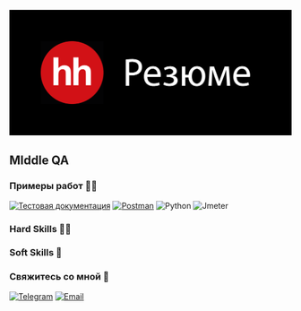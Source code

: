 [![Header](https://github.com/Simon-cookie-eat/Simon-cookie-eat/blob/main/assets/Resume_header.png)](https://hh.ru/resume/70170b0eff0b32cf290039ed1f6e6b67647251)

## MIddle QA

### Примеры работ 👨‍💻
[![Тестовая документация](https://img.shields.io/badge/Тестовая_Документация-000000?style=for-the-badge&logo=GoogleSheets&logoColor=#34A853)](https://drive.google.com/drive/folders/1Sk2H_TZt5eIcCZKIuQ2-j6nmtMd9i8gS?usp=sharing)
[![Postman](https://img.shields.io/badge/Коллекции_Postman-000000?style=for-the-badge&logo=Postman&logoColor=#FF6C37)](https://www.postman.com/simon-cookie-eat-666/workspace/7d02cda5-7e2e-400f-84aa-7cc65995403b?action=share&creator=23759015)
![Python](https://img.shields.io/badge/Проекты_Python-000000?style=for-the-badge&logo=python&logoColor=#3776AB)
![Jmeter](https://img.shields.io/badge/Проекты_Jmeter-000000?style=for-the-badge&logo=ApacheJmeter&logoColor=#D22128)


### Hard Skills 💪🏻

### Soft Skills 🧠

### Свяжитесь со мной 📧

[![Telegram](https://img.shields.io/badge/@simon%5F_cookie%5F_eat-000000?style=for-the-badge&logo=Telegram&logoColor=FFFFFF)](https://t.me/simon_cookie_eat)
[![Email](https://img.shields.io/badge/work.sergey@list.ru-000000?style=for-the-badge&logo=mail.ru&logoColor=ff9e00)](mailto:work.sergey@list.ru)
